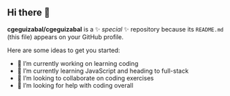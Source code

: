 ## Hi there 👋


**cgeguizabal/cgeguizabal** is a ✨ _special_ ✨ repository because its `README.md` (this file) appears on your GitHub profile.

Here are some ideas to get you started:

- 🔭 I’m currently working on learning coding
- 🌱 I’m currently learning JavaScript and heading to full-stack
- 👯 I’m looking to collaborate on coding exercises
- 🤔 I’m looking for help with coding overall

